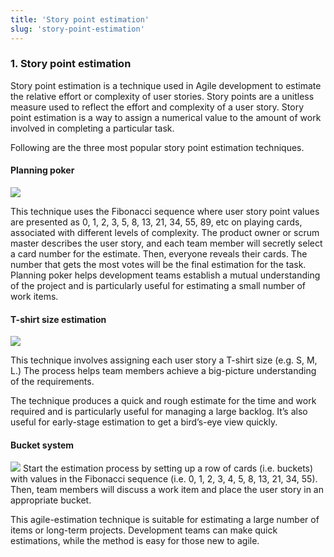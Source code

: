 ```yaml
---
title: 'Story point estimation'
slug: 'story-point-estimation'
---
```


### 1. Story point estimation

Story point estimation is a technique used in Agile development to estimate the relative effort or complexity of user stories. Story points are a unitless measure used to reflect the effort and complexity of a user story. Story point estimation is a way to assign a numerical value to the amount of work involved in completing a particular task.

Following are the three most popular story point estimation techniques.

#### Planning poker
![](https://static.meri.garden/d488cb8d8e0a3a82f8f54c2a24def82e.png)

This technique uses the Fibonacci sequence where user story point values are presented as 0, 1, 2, 3, 5, 8, 13, 21, 34, 55, 89, etc on playing cards, associated with different levels of complexity. The product owner or scrum master describes the user story, and each team member will secretly select a card number for the estimate. Then, everyone reveals their cards. The number that gets the most votes will be the final estimation for the task. Planning poker helps development teams establish a mutual understanding of the project and is particularly useful for estimating a small number of work items.

#### T-shirt size estimation

![](https://static.meri.garden/d0f5492168f0efb83626277ecbec69ac.png)

This technique involves assigning each user story a T-shirt size (e.g. S, M, L.) The process helps team members achieve a big-picture understanding of the requirements.

The technique produces a quick and rough estimate for the time and work required and is particularly useful for managing a large backlog. It’s also useful for early-stage estimation to get a bird’s-eye view quickly.

#### Bucket system
![](https://static.meri.garden/bdfabee015ea796310e4d605dff681f4.png)
Start the estimation process by setting up a row of cards (i.e. buckets) with values in the Fibonacci sequence (i.e. 0, 1, 2, 3, 4, 5, 8, 13, 21, 34, 55). Then, team members will discuss a work item and place the user story in an appropriate bucket.

This agile-estimation technique is suitable for estimating a large number of items or long-term projects. Development teams can make quick estimations, while the method is easy for those new to agile.